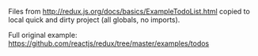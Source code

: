 Files from http://redux.js.org/docs/basics/ExampleTodoList.html
copied to local quick and dirty project (all globals, no imports).

Full original example: https://github.com/reactjs/redux/tree/master/examples/todos